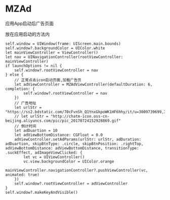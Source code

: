 # MZAd
应用App启动后广告页面

放在应用启动的方法内

    self.window = UIWindow(frame: UIScreen.main.bounds)
    self.window?.backgroundColor = UIColor.white
    let mainViewController = ViewController()
    let nav = UINavigationController(rootViewController: mainViewController)
    if launchOptions != nil {
        self.window?.rootViewController = nav
    } else {
        // 正常点击icon启动页面,加载广告页
        let adViewController = MZAdViewController(defaultDuration: 6, completion: {
            self.window?.rootViewController = nav
        })
        // 广告地址
        let urlStr = "https://ss2.bdstatic.com/70cFvnSh_Q1YnxGkpoWK1HF6hhy/it/u=3009739699,3118462613&fm=26&gp=0.jpg"
        // let urlStr = "http://chatm-icon.oss-cn-beijing.aliyuncs.com/pic/pic_20170724152928869.gif"
        // 倒计时间
        let adDuartion = 10
        let adViewBottomDistance: CGFloat = 0.0
        adViewController.setAdParams(urlStr: urlStr, adDuration: adDuartion, skipBtnType: .circle, skipBtnPosition: .rightTop, adViewBottomDistance: adViewBottomDistance, transitionType: .suckEffect, adImageViewClicked: {
            let vc = UIViewController()
            vc.view.backgroundColor = UIColor.orange
            mainViewController.navigationController?.pushViewController(vc, animated: true)
        })
        self.window?.rootViewController = adViewController
    }
    self.window?.makeKeyAndVisible()
